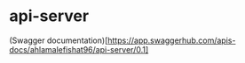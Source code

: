 # api-server

(Swagger documentation)[https://app.swaggerhub.com/apis-docs/ahlamalefishat96/api-server/0.1]